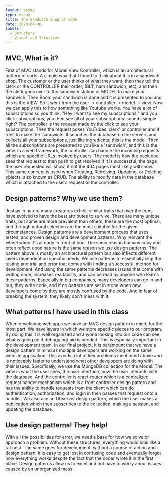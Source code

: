 ```yaml
---
layout: essay
type: essay
title: The Sandwich Shop of Code
date: 2020-04-30
labels:
  - Structure
  - Visual and Intuitive
---
```


## MVC, What is it?

First of MVC stands for Model View Controller, which is an architectural pattern of sorts. A simple way that I found to think about it is in a sandwich shop. The customer or the user thinks of what they want, then they tell the clerk or the CONTROLLER their order, (BLT, ham sandwich, etc), and then the clerk goes over to the sandwich station or MODEL to make your sandwich. Then Boom your sandwich is done and it is presented to you and this is the VIEW. So it went from the user -> controller -> model -> view. Now we can apply this to how something like Youtube works. You have a lot of subscriptions so you think, "Hey I want to see my subscriptions," and you click subscriptions, you then see all of your subscriptions. sounds simple right? The controller is the request made by the click to see your subscriptions. Then the request pokes YouTubes 'clerk' or controller and it tries to make the 'sandwich'. It searches the database on the servers and collects all your subscriptions, just like ingredients; this is the model. Then all the subscriptions are presented to you like a 'sandwich', and this is the view. In a web framework, the controller can handle the incoming requests which are specific URLs invoked by users. The model is how the back end sees that request to then push to get resolved if it is successful, the page the user requested will show, if not the 404 pages most likely will show. This same concept is used when Creating, Retreiving, Updating, or Deleting objects, also known as CRUD. The ability to modify data in the database which is attached to the users request to the controller. 

## Design patterns? Why we use them?

Just as in nature many creatures exhibit similar traits that over the eons have evolved to have the best attributes to survive. There are many unique traits, but some are more prevalent than others, these are the most optimal, and through natural selection are the most suitable for the given circumstances. Design patterns are a development process that uses tested, and proven design and development patterns. Why reinvent the wheel when it's already in front of you. The same reason humans copy and often reflect upon nature is the same reason we use design patterns. The pattern above is mostly an architectural pattern but also inflects different layers dependent on specific needs. We use patterns to essentially skip the testing and trial and error that comes with finding a successful method for development. And using the same patterns decreases issues that come with writing code, increases readability, and can be read by anyone who learns these patterns. Especially in big companies, many developers can go in and out, they write code, and if no patterns are set in stone when new developers come by they are mostly confused by the code. And in fear of breaking the system, they likely don't mess with it. 

## What patterns I have used in this class

When developing web apps we have an MVC design pattern in mind, for the most part. We have layers in which we store specific pieces to our program. By doing this it is well organized and anyone looking into our code can see what is going on if debugging/ aid is needed. This is especially important in the development team. In our final project, it is paramount that we have a design pattern in mind as multiple developers are working on the same website application. This avoids a lot of key problems mentioned above and is noticeably faster to understand what other developers are doing with their issues. Specifically, we use the MongoDB collection for the Model. The view is what the user sees, the user interface, how the user interacts with the database. And the controller is react-router which is a centralized request hander mechanism which is a front controller design pattern and has the ability to handle requests from the client which can do authentication, authorization, and login in then passes that request onto a handler. We also use an Observer design pattern, which the user makes a publication which then subscribes to the collection, making a session, and updating the database.

## Use design patterns! They help!

With all the possibilities for error, we need a base for how we solve or approach a problem. Without these structures, everything would look like a rat nest. The same goes for development, without a course of action and design pattern, it is easy to get lost in confusing code and eventually forget how everything works despite the fact that the coder wrote it in the first place. Design patterns allow us to excel and not have to worry about issues caused by an unorganized mess.
